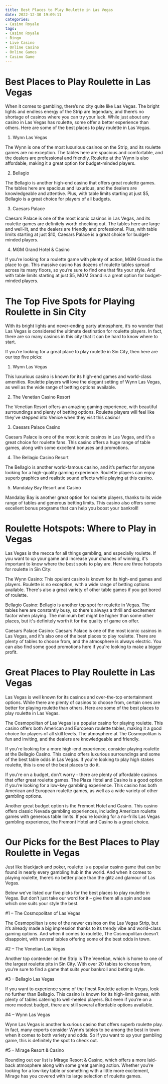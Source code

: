 ```yaml
---
title: Best Places to Play Roulette in Las Vegas
date: 2022-12-30 19:09:11
categories:
- Casino Royale
tags:
- Casino Royale
- Bingo
- Live Casino
- Online Casino
- Online Games
- Casino Game
---
```



#  Best Places to Play Roulette in Las Vegas

When it comes to gambling, there’s no city quite like Las Vegas. The bright lights and endless energy of the Strip are legendary, and there’s no shortage of casinos where you can try your luck. While just about any casino in Las Vegas has roulette, some offer a better experience than others. Here are some of the best places to play roulette in Las Vegas.

1. Wynn Las Vegas

The Wynn is one of the most luxurious casinos on the Strip, and its roulette games are no exception. The tables here are spacious and comfortable, and the dealers are professional and friendly. Roulette at the Wynn is also affordable, making it a great option for budget-minded players.

2. Bellagio

The Bellagio is another high-end casino that offers great roulette games. The tables here are spacious and luxurious, and the dealers are knowledgeable and attentive. Plus, with table limits starting at just $5, Bellagio is a great choice for players of all budgets.

3. Caesars Palace

Caesars Palace is one of the most iconic casinos in Las Vegas, and its roulette games are definitely worth checking out. The tables here are large and well-lit, and the dealers are friendly and professional. Plus, with table limits starting at just $10, Caesars Palace is a great choice for budget-minded players.

4. MGM Grand Hotel & Casino

If you’re looking for a roulette game with plenty of action, MGM Grand is the place to go. This massive casino has dozens of roulette tables spread across its many floors, so you’re sure to find one that fits your style. And with table limits starting at just $5, MGM Grand is a great option for budget-minded players.

#  The Top Five Spots for Playing Roulette in Sin City

With its bright lights and never-ending party atmosphere, it’s no wonder that Las Vegas is considered the ultimate destination for roulette players. In fact, there are so many casinos in this city that it can be hard to know where to start.

If you’re looking for a great place to play roulette in Sin City, then here are our top five picks:

1. Wynn Las Vegas

This luxurious casino is known for its high-end games and world-class amenities. Roulette players will love the elegant setting of Wynn Las Vegas, as well as the wide range of betting options available.

2. The Venetian Casino Resort

The Venetian Resort offers an amazing gaming experience, with beautiful surroundings and plenty of betting options. Roulette players will feel like they’ve stepped into Venice when they visit this casino!

3. Caesars Palace Casino

Caesars Palace is one of the most iconic casinos in Las Vegas, and it’s a great choice for roulette fans. This casino offers a huge range of table games, along with some excellent bonuses and promotions.

4. The Bellagio Casino Resort

The Bellagio is another world-famous casino, and it’s perfect for anyone looking for a high-quality gaming experience. Roulette players can enjoy superb graphics and realistic sound effects while playing at this casino.

5. Mandalay Bay Resort and Casino

Mandalay Bay is another great option for roulette players, thanks to its wide range of tables and generous betting limits. This casino also offers some excellent bonus programs that can help you boost your bankroll!

#  Roulette Hotspots: Where to Play in Vegas

Las Vegas is the mecca for all things gambling, and especially roulette. If you want to up your game and increase your chances of winning, it's important to know where the best spots to play are. Here are three hotspots for roulette in Sin City:

The Wynn Casino: This opulent casino is known for its high-end games and players. Roulette is no exception, with a wide range of betting options available. There's also a great variety of other table games if you get bored of roulette.

Bellagio Casino: Bellagio is another top spot for roulette in Vegas. The tables here are constantly busy, so there's always a thrill and excitement factor when playing. The minimum bet might be higher than some other places, but it's definitely worth it for the quality of game on offer.

Caesars Palace Casino: Caesars Palace is one of the most iconic casinos in Las Vegas, and it's also one of the best places to play roulette. There are plenty of tables to choose from, and the atmosphere is always electric. You can also find some good promotions here if you're looking to make a bigger profit.

#  Great Places to Play Roulette in Las Vegas

Las Vegas is well known for its casinos and over-the-top entertainment options. While there are plenty of casinos to choose from, certain ones are better for playing roulette than others. Here are some of the best places to play roulette in Las Vegas.

The Cosmopolitan of Las Vegas is a popular casino for playing roulette. This casino offers both American and European roulette tables, making it a good choice for players of all skill levels. The atmosphere at The Cosmopolitan is fun and inviting, and the dealers are knowledgeable and friendly.

If you're looking for a more high-end experience, consider playing roulette at the Bellagio Casino. This casino offers luxurious surroundings and some of the best table odds in Las Vegas. If you're looking to play high stakes roulette, this is one of the best places to do it.

If you're on a budget, don't worry - there are plenty of affordable casinos that offer great roulette games. The Plaza Hotel and Casino is a good option if you're looking for a low-key gambling experience. This casino has both American and European roulette games, as well as a wide variety of other gambling options.

Another great budget option is the Fremont Hotel and Casino. This casino offers classic Nevada gambling experiences, including American roulette games with generous table limits. If you're looking for a no-frills Las Vegas gambling experience, the Fremont Hotel and Casino is a great choice.

#  Our Picks for the Best Places to Play Roulette in Vegas

Just like blackjack and poker, roulette is a popular casino game that can be found in nearly every gambling hub in the world. And when it comes to playing roulette, there’s no better place than the glitz and glamour of Las Vegas.

Below we’ve listed our five picks for the best places to play roulette in Vegas. But don’t just take our word for it – give them all a spin and see which one suits your style the best.

#1 – The Cosmopolitan of Las Vegas

The Cosmopolitan is one of the newer casinos on the Las Vegas Strip, but it’s already made a big impression thanks to its trendy vibe and world-class gaming options. And when it comes to roulette, The Cosmopolitan doesn’t disappoint, with several tables offering some of the best odds in town.

#2 – The Venetian Las Vegas

Another top contender on the Strip is The Venetian, which is home to one of the largest roulette pits in Sin City. With over 20 tables to choose from, you’re sure to find a game that suits your bankroll and betting style.

#3 – Bellagio Las Vegas

If you want to experience some of the finest Roulette action in Vegas, look no further than Bellagio. This casino is known for its high-limit games, with plenty of tables catering to well-heeled players. But even if you’re on a more modest budget, there are still several affordable options available.

#4 – Wynn Las Vegas

Wynn Las Vegas is another luxurious casino that offers superb roulette play. In fact, many experts consider Wynn’s tables to be among the best in town when it comes to both variety and odds. So if you want to up your gambling game, this is definitely the spot to check out.

#5 – Mirage Resort & Casino

Rounding out our list is Mirage Resort & Casino, which offers a more laid-back atmosphere along with some great gaming action. Whether you’re looking for a low-key table or something with a little more excitement, Mirage has you covered with its large selection of roulette games.